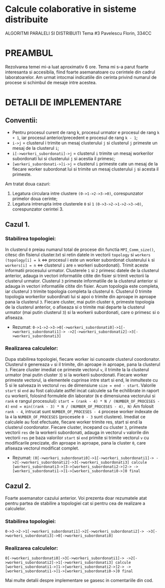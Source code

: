 # Calcule colaborative in sisteme distribuite 
ALGORITMI PARALELI SI DISTRIBUITI
Tema #3
Pavelescu Florin, 334CC
# PREAMBUL
Rezolvarea temei mi-a luat aproximativ 6 ore. Tema mi s-a parut foarte 
interesanta si accesibila, fiind foarte asemanatoare cu cerintele din
cadrul laboratoarelor. Am urmat intocmai indicatiile din cerinta privind
numarul de procese si schimbul de mesaje intre acestea.
# DETALII DE IMPLEMENTARE
## Conventii: 
- Pentru procesul curent de rang k, procesul urmator e procesul de rang
`k + 1`, iar procesul anterior/precedent e procesul de rang `k - 1`;
- `i->j` = clusterul i trimite un mesaj clusterului `j` si clusterul `j`
primeste un mesaj de la clusterul `i`; 
- `i[->workeri_subordonati]->j` = clusterul `i` trimite un mesaj workerilor
subordonati lui si clusterului `j` si acestia il primesc;
- `[workeri_subordonati->]i->j` = clusterul `i` primeste cate un mesaj de
la fiecare worker subordonat lui si trimite un mesaj clusterului `j` si
acesta il primeste.

Am tratat doua cazuri:
1. Legatura circulara intre clustere `(0->1->2->3->0)`, corespunzator
primelor doua cerinte;
2. Legatura intrerupta intre clusterele `0` si `1` `(0->3->2->1->2->3->0)`,
corespunzator cerintei 3.

## Cazul 1.
### Stabilirea topologiei:
In clusterul `0` preiau numarul total de procese din functia `MPI_Comm_size()`,
citesc din fisierul cluster.txt si retin datele in vectorii `topology` si
`workers` `(topology[i] = k` <=> procesul i este un worker subordonat clusterului
`k` si `workers[i] = n` <=> clusterul `i` are `n` workeri subordonati). Trimit aceste
informatii procesului urmator. Clusterele `1` si `2` primesc datele de la 
clusterul anterior, adauga in vectori informatiile citite din fisier si
trimit vectorii la clusterul urmator. Clusterul `3` primeste informatiile de la
clusterul anterior si adauga in vectori informatiile citite din fisier.
Acum topologia este completa, iar clusterul `3` trimite topologia completa
la clusterul `0`. Clusterul 0 trimite topologia workerilor subordinati lui si
apoi o trimite din aproape in aproape pana la clusterul `3`. Fiecare cluster, 
mai putin cluster `0`, primeste topologia de la clusterul anterior, o afiseaza
si o trimite mai departe la clusterul urmator (mai putin clusterul `3`) si la
workerii subordonati, care o primesc si o afiseaza.
- Rezumat:
`0->1->2->3->0[->workeri_subordonati0]->1[->workeri_subordonati1]->
           ->2[->workeri_subordonati2]->3[->workeri_subordonati3]`

### Realizarea calculelor:
Dupa stabilirea topologiei, fiecare worker isi cunoaste clusterul coordonator.
Clusterul `0` genereaza `v` si il trimite, din aproape in aproape, pana la
clusterul `3`. Fiecare cluster imediat ce primeste vectorul `v`, il trimite la
la clusterul urmator (mai putin cluster `3`) si la workerii subordonati.
Fiecare worker primeste vectorul, ia elementele cuprinse intre start
si end, le inmulteste cu 5 si le salveaza in vectorul `res` de dimensiune
`size = end - start`. Valorile `start` si `end` au fost calculate astfel incat
calculele sa fie echilibrate in raport cu workerii, folosind formulele 
din laborator (`N` e dimensiunea vectorului si `rank` e rangul procesului):
    `start = (rank - 4) * N / (NUMBER_OF_PROCESES - 4)`
    `end = min((rank - 3) * N / (NUMBER_OF_PROCESES - 4), N)`
Am folosit `rank - 4`, intrucat sunt `NUMBER_OF_PROCESES - 4` procese worker
indexate de la `4` la `NUMBER_OF_PROCESES` (procesele `0 - 3` sunt clustere).
Imediat ce calculele au fost efectuate, fiecare worker trimite res, start
si end la clusterul coordonator. Fiecare cluster, incepand cu cluster `3`,
primeste vectorii `res` de la workerii subordonati, adauga in vectorul `v`
valorile din vectorii `res` pe baza valorilor `start` si `end` primite si trimite
vectorul `v` cu modificarile precizate, din aproape in aproape, pana la cluster `0`,
care afiseaza vectorul modificat complet.
- Rezumat:
`(0[->workeri_subordonati0]->1[->workeri_subordonati1]->
->2[->workeri_subordonati2]->3[->workeri_subordonati3] calcule
[workeri_subordonati3->]3->[workeri_subordonati2->]2->
->[workeri_subordonati1->]1->[workeri_subordonati0->]0 final`

## Cazul 2. 
Foarte asemanator cazului anterior. Voi prezenta doar rezumatele
atat pentru partea de stabilire a topologiei cat si pentru cea de realizare
a calculelor.
### Stabilirea topologiei:
`0->3->2->1[->workeri_subordonati1]->2[->workeri_subordonati2]->
       ->3[->workeri_subordonati3]->0[->workeri_subordonati0]`

### Realizarea calculelor:
`0[->workeri_subordonati0]->3[->workeri_subordonati1]->
->2[->workeri_subordonati2]->1[->workeri_subordonati3] calcule
[workeri_subordonati1->]1->[workeri_subordonati2->]2->
->[workeri_subordonati1->]1->[workeri_subordonati0->]0 final`

Mai multe detalii despre implementare se gasesc in comentariile din cod.
